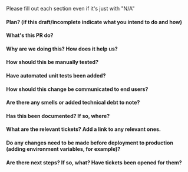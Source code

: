 Please fill out each section even if it's just with "N/A"

#### Plan? (if this draft/incomplete indicate what you intend to do and how)

#### What's this PR do?

#### Why are we doing this? How does it help us?

#### How should this be manually tested?

#### Have automated unit tests been added?

#### How should this change be communicated to end users?

#### Are there any smells or added technical debt to note?

#### Has this been documented? If so, where?

#### What are the relevant tickets? Add a link to any relevant ones.

#### Do any changes need to be made before deployment to production (adding environment variables, for example)?

#### Are there next steps? If so, what? Have tickets been opened for them?

